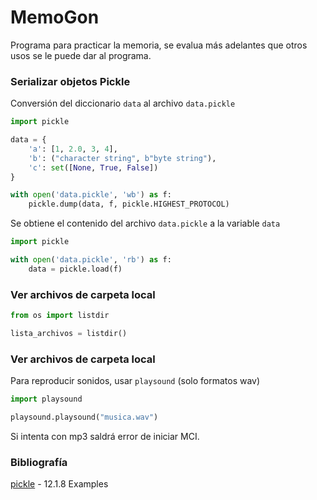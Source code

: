 # MemoGon
Programa para practicar la memoria, se evalua más adelantes que otros usos se le puede dar al programa.

### Serializar objetos **Pickle**

Conversión del diccionario `data` al archivo `data.pickle`
```python
import pickle

data = {
    'a': [1, 2.0, 3, 4],
    'b': ("character string", b"byte string"),
    'c': set([None, True, False])
}

with open('data.pickle', 'wb') as f:
    pickle.dump(data, f, pickle.HIGHEST_PROTOCOL)
```

Se obtiene el contenido del archivo `data.pickle` a la variable `data`
```python
import pickle

with open('data.pickle', 'rb') as f:
    data = pickle.load(f)
```

### Ver archivos de carpeta local

```python
from os import listdir

lista_archivos = listdir()
```

### Ver archivos de carpeta local

Para reproducir sonidos, usar `playsound` (solo formatos wav)

```python
import playsound

playsound.playsound("musica.wav")
```
Si intenta con mp3 saldrá error de iniciar MCI.


### Bibliografía

[pickle](https://docs.python.org/3.4/library/pickle.html) - 12.1.8 Examples